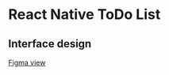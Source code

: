 # React Native ToDo List

## Interface design
[Figma view](https://www.figma.com/file/nsJgHTl8c9CkTLR0fdc2iz/react-native-todo-list?type=design&node-id=0%3A1&mode=design&t=ZQBz02m3Fw1GYlCu-1)